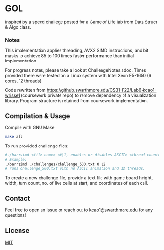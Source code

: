 # GOL

Inspired by a speed challege posted for a Game of Life lab from Data Struct & Algo class.

### Notes
This implementation applies threading, AVX2 SIMD instructions, and bit masks to achieve 85 to 100 times faster performance than initial implementation.

For progress notes, please take a look at ChallengeNotes.adoc.
Times provided there were tested on a Linux system with Intel Xeon E5-1650 (6 cores, 12 threads)

Code rewritten from
https://github.swarthmore.edu/CS31-F22/Lab6-kcao1-wrisse1 (coursework private repo)
to remove dependency of a visualization library. Program structure is retained from coursework implementation.

## Compilation & Usage

Compile with GNU Make

```bash
make all
```
To run provided challenge files: 
``` bash
#./barrsimd <file name> <0|1, enables or disables ASCII> <thread count>
# Example:
./barrsimd ./challenges/challenge_500.txt 0 12
# runs challenge_500.txt with no ASCII animation and 12 threads.
```
To create a new challenge file, provide a text file with game board height, width, turn count, no. of live cells at start, and coordinates of each cell.

## Contact
Feel free to open an issue or reach out to kcao1@swarthmore.edu for any questions!

## License
[MIT](https://choosealicense.com/licenses/mit/)